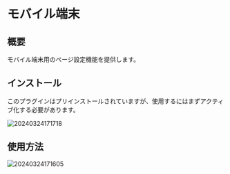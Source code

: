 # モバイル端末

<PluginInfo name="mobile-client" deprecated=true></PluginInfo>

## 概要

モバイル端末用のページ設定機能を提供します。

## インストール

このプラグインはプリインストールされていますが、使用するにはまずアクティブ化する必要があります。

![20240324171718](https://static-docs.nocobase.com/20240324171718.png)

## 使用方法

![20240324171605](https://static-docs.nocobase.com/20240324171605.png)

